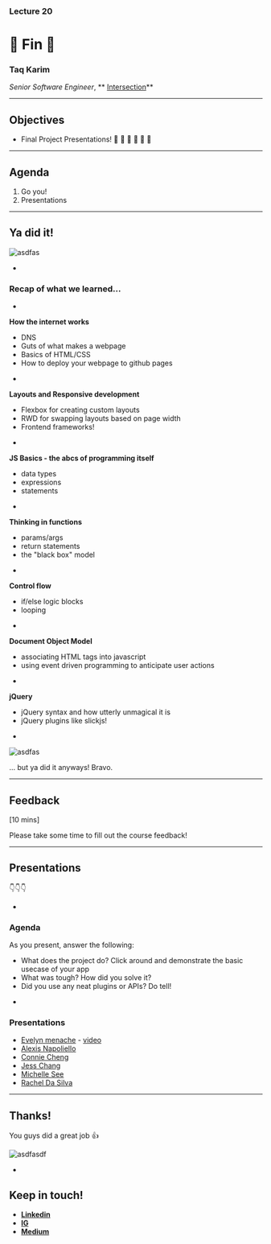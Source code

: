 ### Lecture 20
#  🙌 Fin  🙌 
### Taq Karim

*Senior Software Engineer*, ** [Intersection](https://www.intersection.com/)**

---

## Objectives

* Final Project Presentations! 🎉 🎈 🎂 🍾 🎊 🙌 

---


## Agenda

1. Go you!
2. Presentations

---

## Ya did it!

![asdfas](https://media0.giphy.com/media/J93sVmfYBtsRi/giphy.gif)

-

### Recap of what we learned...

-
**How the internet works**

* DNS
* Guts of what makes a webpage
* Basics of HTML/CSS
* How to deploy your webpage to github pages

-

**Layouts and Responsive development**

* Flexbox for creating custom layouts
* RWD for swapping layouts based on page width
* Frontend frameworks!
-

**JS Basics - the abcs of programming itself**

* data types
* expressions
* statements

-

**Thinking in functions**

* params/args
* return statements
* the "black box" model

-

**Control flow**

* if/else logic blocks
* looping

-

**Document Object Model**

* associating HTML tags into javascript
* using event driven programming to anticipate user actions

-

**jQuery**

* jQuery syntax and how utterly unmagical it is
* jQuery plugins like slickjs!


-

![asdfas](https://media1.giphy.com/media/j8nXhJ1fJM0wg/giphy.gif)

... but ya did it anyways! Bravo.

---
## Feedback

[10 mins]

Please take some time to fill out the course feedback! 

---
## Presentations

👇👇👇

-

### Agenda

As you present, answer the following:

* What does the project do? Click around and demonstrate the basic usecase of your app
* What was tough? How did you solve it?
* Did you use any neat plugins or APIs? Do tell!

-

### Presentations

* [Evelyn menache](https://ivimenache.github.io/FinalProject/) - [video](https://wetransfer.com/downloads/33d2f6eac96c3bb022428b1051784d2620181018211240/8c8708)
* [Alexis Napoliello](https://anapoliello.github.io/FEWD_Final/)
* [Connie Cheng](https://conncheng.github.io/final/)
* [Jess Chang](https://jessschang.github.io/gentleReminders/)
* [Michelle	See](https://seemichelle.github.io/goldenfinalproject/)
* [Rachel Da Silva](https://rachelmds.github.io/MoodTracker/)

---

## Thanks! 

You guys did a great job 👍

![asdfasdf](https://media.giphy.com/media/NnGGHE0muVqpO/giphy.gif)

-

## Keep in touch!

* **[Linkedin](https://www.linkedin.com/in/mottaqui-karim-5b01212a/)**
* **[IG](https://www.instagram.com/taqqui.karim/)** 
* **[Medium](https://medium.com/@the_taqquikarim)**

